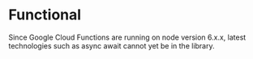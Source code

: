 # Functional

Since Google Cloud Functions are running on node version 6.x.x, latest technologies such as async await cannot yet be in the library.
